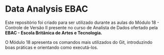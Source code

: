 # Data Analysis EBAC

Este repositório foi criado para ser utilizado durante as aulas do Módulo 18 - Controle de Versão II presente no curso de Analista de Dados ofertado pela **EBAC - Escola Britânica de Artes e Tecnologia.**


O Módulo 18 apresenta os comandos mais utilizados do Git, introduzindo boas práticas e orientando como executá-los.